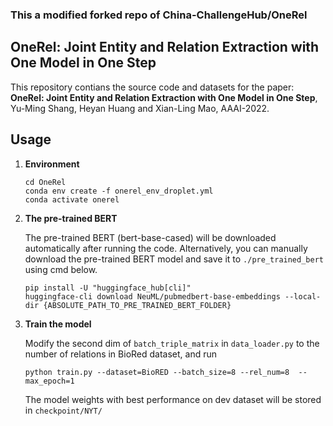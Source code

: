 ### This a modified forked repo of China-ChallengeHub/OneRel
## OneRel: Joint Entity and Relation Extraction with One Model in One Step

This repository contians the source code and datasets for the paper: **OneRel: Joint Entity and Relation Extraction with One Model in One Step**, Yu-Ming Shang, Heyan Huang and Xian-Ling Mao, AAAI-2022.

## Usage

1. **Environment**
   ```shell
   cd OneRel
   conda env create -f onerel_env_droplet.yml
   conda activate onerel
   ```

2. **The pre-trained BERT**

    The pre-trained BERT (bert-base-cased) will be downloaded automatically after running the code. Alternatively, you can manually download the pre-trained BERT model and save it to `./pre_trained_bert` using cmd below.
   ```shell
   pip install -U "huggingface_hub[cli]"
   huggingface-cli download NeuML/pubmedbert-base-embeddings --local-dir {ABSOLUTE_PATH_TO_PRE_TRAINED_BERT_FOLDER}
   ```


4. **Train the model**

    Modify the second dim of `batch_triple_matrix` in `data_loader.py` to the number of relations in BioRed dataset, and run

    ```shell
    python train.py --dataset=BioRED --batch_size=8 --rel_num=8  --max_epoch=1
    ```
    The model weights with best performance on dev dataset will be stored in `checkpoint/NYT/`

